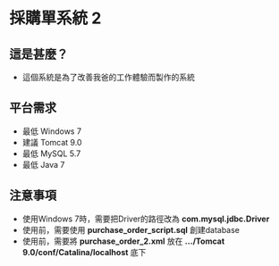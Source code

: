 # 採購單系統 2

## 這是甚麼？
- 這個系統是為了改善我爸的工作體驗而製作的系統

## 平台需求
- 最低 Windows 7
- 建議 Tomcat 9.0
- 最低 MySQL 5.7
- 最低 Java 7

## 注意事項
- 使用Windows 7時，需要把Driver的路徑改為 **com.mysql.jdbc.Driver**
- 使用前，需要使用 **purchase_order_script.sql** 創建database
- 使用前，需要將 **purchase_order_2.xml** 放在 **.../Tomcat 9.0/conf/Catalina/localhost** 底下